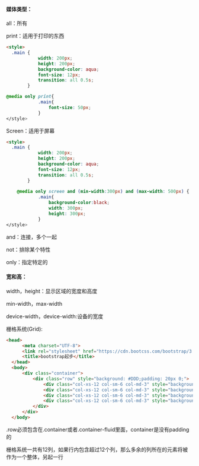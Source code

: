 #### 媒体类型：

all：所有

print：适用于打印的东西

```html
<style>
  .main {
            width: 200px;
            height: 200px;
            background-color: aqua;
            font-size: 12px;
            transition: all 0.5s;
        }

@media only print{
            .main{
                font-size: 50px;
            }
</style>
```

Screen：适用于屏幕

```html
<style>
  .main {
            width: 200px;
            height: 200px;
            background-color: aqua;
            font-size: 12px;
            transition: all 0.5s;
        }
  
	@media only screen and (min-width:300px) and (max-width: 500px) {
            .main{
                background-color:black;
                width: 300px;
                height: 300px;
            }
</style>
```



and：连接，多个一起

not：排除某个特性

only：指定特定的



#### 宽和高：

width，height：显示区域的宽度和高度

min-width，max-width

device-width，device-width:设备的宽度



栅格系统(Grid):

```html
<head>
      <meta charset="UTF-8">
      <link rel="stylesheet" href="https://cdn.bootcss.com/bootstrap/3.3.7/css/bootstrap.min.css">
      <title>bootstrap起步</title>
  </head>
  <body>
      <div class="container">
          <div class="row" style="background: #DDD;padding: 20px 0;">
              <div class="col-xs-12 col-sm-6 col-md-3" style="background: #EEE">模块1</div>
              <div class="col-xs-12 col-sm-6 col-md-3" style="background: #CCC">模块2</div>
              <div class="col-xs-12 col-sm-6 col-md-3" style="background: #EEE">模块3</div>
              <div class="col-xs-12 col-sm-6 col-md-3" style="background: #CCC">模块4</div>
          </div>
      </div>
  </body>
```

.row必须包含在.container或者.container-fluid里面，container是没有padding的

栅格系统一共有12列，如果行内包含超过12个列，那么多余的列所在的元素将被作为一个整体，另起一行

